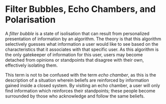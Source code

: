 # Filter Bubbles, Echo Chambers, and Polarisation

A _filter bubble_ is a state of isolisation that can result from personalized presentation of information by an algorithm. The theory is that this algorithm selectively guesses what information a user would like to see based on the characteristics that it associates with that specific user. As this algorithm is the only gatekeeper of information for this user, users may become detached from opinions or standpoints that disagree with their own, effectively isolating them.

This term is not to be confused with the term _echo chamber_, as this is the description of a situation wherein beliefs are reinforced by information gained inside a closed system. By visiting an echo chamber, a user will only find information which reinforces their standpoints; these people become surrounded by those who acknowledge and follow the same beliefs.
